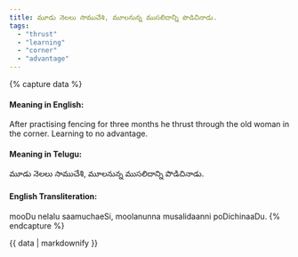 ```yaml
---
title: మూడు నెలలు సాముచేశి, మూలనున్న ముసలిదాన్ని పొడిచినాడు.
tags:
  - "thrust"
  - "learning"
  - "corner"
  - "advantage"
---
```


{% capture data %}
#### Meaning in English:
After practising fencing for three months he thrust through the old woman in the corner.
Learning to no advantage.

#### Meaning in Telugu:
మూడు నెలలు సాముచేశి, మూలనున్న ముసలిదాన్ని పొడిచినాడు.

#### English Transliteration:
mooDu nelalu saamuchaeSi, moolanunna musalidaanni poDichinaaDu.
{% endcapture %}

<div class="notice">{{ data | markdownify }}</div>

